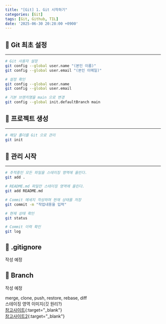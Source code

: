 ```yaml
---
title: "[Git] 1. Git 시작하기"
categories: [Git]
tags: [Git, Github, TIL]
date: '2025-06-30 20:28:00 +0900'
---
```


## 🚀 Git 최초 설정

---

```bash
# Git 사용자 설정
git config --global user.name "(본인 이름)"
git config --global user.email "(본인 이메일)"

# 설정 확인
git config --global user.name
git config --global user.email

# 기본 브랜치명을 main 으로 변경
git config --global init.defaultBranch main
```

## 🚀 프로젝트 생성

---

```bash
# 해당 폴더를 Git 으로 관리
git init
```

## 🚀 관리 시작

---

```bash
# 추적중인 모든 파일을 스테이징 영역에 올린다.
git add .

# README.md 파일만 스테이징 영역에 올린다.
git add README.md

# Commit 메세지 작성하며 현재 상태를 저장
git commit -m "작업내용을 입력"

# 현재 상태 확인
git status

# Commit 이력 확인
git log
```

## 🚀 .gitignore

작성 예정

## 🚀 Branch

작성 예정

merge, clone, push, restore, rebase, diff   
스테이징 영역 이미지(깃 원리?)   
[참고사이트](https://gin-girin-grim.tistory.com/10){:target="_blank"}   
[참고사이트2](https://teamsparta.notion.site/Spring-8-Git-1-2222dc3ef51480358ec1f3a12d38813c){:target="_blank"}